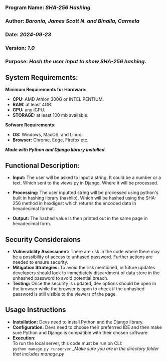### Program Name: _SHA-256 Hashing_ 
### Author: _Baronia, James Scott N. and Binalla, Carmela_ 
### Date: _2024-09-23_ 
### Version: _1.0_ 
### Purpose: _Hash the user input to show SHA-256 hashing_.

## System Requirements:  
**Minimum Requirements for Hardware:** 
- **CPU:** AMD Athlon 300G or INTEL PENTIUM.  
- **RAM:** at least 4GB.  
- **GPU:** any iGPU.  
- **STORAGE:** at least 100 mb available.  

**Sofware Requirements:**    
- **OS:** Windows, MacOS, and Linux.  
- **Browser:** Chrome, Edge, Firefox etc.  

**_Made with Python and Django library installed._**

## Functional Description:  
- **Input:** The user will be asked to input a string. It could be a number or a text. Which sent to the views.py in Django.
Where it will be processed.

- **Processing:** The user inputted string will be processed using python's built in hashing library (hashlib). Which will be hashed using the SHA-256 method in hexdigest which returns the encoded data in hexadecimal format. 

- **Output:** The hashed value is then printed out in the same page in hexadecimal form.

## Security Consideraions  
- **Vulnerability Assessment:** There are risk in the code where there may be a possibility of access to unhased password. Further actions
are needed to ensure security.
- **Mitigation Strategies:** To avoid the risk mentioned, in future updates developers should look to immediately discardment of data store
in the unhashed password to avoid potential breach.
- **Testing:** Once the security is updated, dev options should be open in the browser while the browser is open to check if the unhashed password is still visible to the viewers of the page.

## Usage Instructions
- **Installation:** Devs need to install Python and the Django library. 
- **Configuration:** Devs need to choose their preferrred IDE and then make sure Python and Django is compatible with their chosen software.
- **Execution:** <br>
To run the local server, this code must be run on CLI: <br> 
<code>python manage.py runserver</code>
__Make sure you are in the directory folder that includes manage.py_




